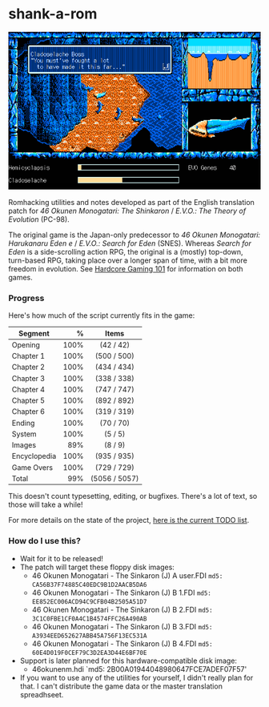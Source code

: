 # shank-a-rom
![screen from mid-Chapter 1, translated](img/evidence_02.png)

Romhacking utilities and notes developed as part of the English translation patch for *46 Okunen Monogatari: The Shinkaron* / *E.V.O.: The Theory of Evolution* (PC-98).

The original game is the Japan-only predecessor to *46 Okunen Monogatari: Harukanaru Eden e* / *E.V.O.: Search for Eden* (SNES). Whereas *Search for Eden* is a side-scrolling action RPG, the original is a (mostly) top-down, turn-based RPG, taking place over a longer span of time, with a bit more freedom in evolution. See [Hardcore Gaming 101](http://www.hardcoregaming101.net/46okunen/46okunen.htm) for information on both games.

### Progress
Here's how much of the script currently fits in the game:

| Segment      | %    | Items        |
| -------------|-----:|:------------:|
| Opening      |100%  |  (42 / 42)   |
| Chapter 1    |100%  | (500 / 500)  |
| Chapter 2    |100%  | (434 / 434)  |
| Chapter 3    |100%  | (338 / 338)  |
| Chapter 4    |100%  | (747 / 747)  |
| Chapter 5    |100%  | (892 / 892)  |
| Chapter 6    |100%  | (319 / 319)  |
| Ending       |100%  |  (70 / 70)   |
| System       |100%  |   (5 / 5)    |
| Images       | 89%  |   (8 / 9)    |
| Encyclopedia |100%  | (935 / 935)  |
| Game Overs   |100%  | (729 / 729)  |
| Total        | 99%  |(5056 / 5057) |

This doesn't count typesetting, editing, or bugfixes. There's a lot of text, so those will take a while!

For more details on the state of the project, [here is the current TODO list](../master/todo.md).

### How do I use this?
* Wait for it to be released!
* The patch will target these floppy disk images:
	* 46 Okunen Monogatari - The Sinkaron (J) A user.FDI `md5: CA56B37F74885C40EDC9B1D2AACB5DA6`
	* 46 Okunen Monogatari - The Sinkaron (J) B 1.FDI `md5: EE852EC006ACD94C9CFB04B2505A51D7`
	* 46 Okunen Monogatari - The Sinkaron (J) B 2.FDI `md5: 3C1C0FBE1CF0A4C1B4574FFC26A490AB`
	* 46 Okunen Monogatari - The Sinkaron (J) B 3.FDI `md5: A3934EED652627ABB45A756F13EC531A`
	* 46 Okunen Monogatari - The Sinkaron (J) B 4.FDI `md5: 60E4D019F0CEF79C3D2EA3D44E6BF70E`
* Support is later planned for this hardware-compatible disk image:
	* 46okunenm.hdi `md5: 2B00A01944048980647FCE7ADEF07F57'
* If you want to use any of the utilities for yourself, I didn't really plan for that. I can't distribute the game data or the master translation spreadhseet.